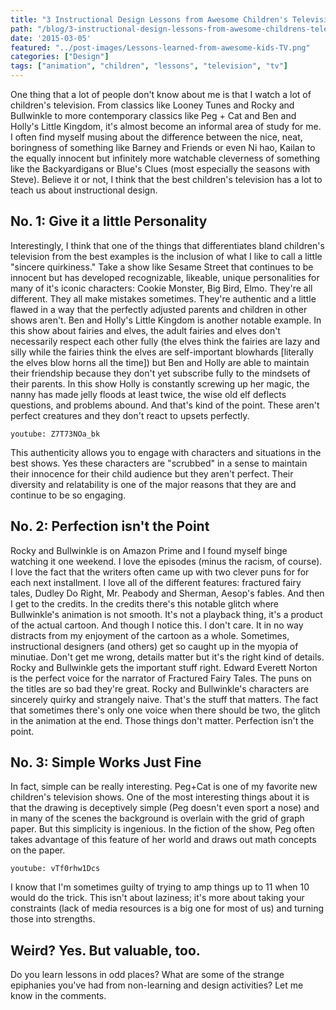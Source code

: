 ```yaml
---
title: "3 Instructional Design Lessons from Awesome Children's Television"
path: "/blog/3-instructional-design-lessons-from-awesome-childrens-television"
date: '2015-03-05'
featured: "../post-images/Lessons-learned-from-awesome-kids-TV.png"
categories: ["Design"]
tags: ["animation", "children", "lessons", "television", "tv"]
---
```


One thing that a lot of people don't know about me is that I watch a lot of children's television. From classics like Looney Tunes and Rocky and Bullwinkle to more contemporary classics like Peg + Cat and Ben and Holly's Little Kingdom, it's almost become an informal area of study for me. I often find myself musing about the difference between the nice, neat, boringness of something like Barney and Friends or even Ni hao, Kailan to the equally innocent but infinitely more watchable cleverness of something like the Backyardigans or Blue's Clues (most especially the seasons with Steve). Believe it or not, I think that the best children's television has a lot to teach us about instructional design.

## No. 1: Give it a little Personality

Interestingly, I think that one of the things that differentiates bland children's television from the best examples is the inclusion of what I like to call a little "sincere quirkiness." Take a show like Sesame Street that continues to be innocent but has developed recognizable, likeable, unique personalities for many of it's iconic characters: Cookie Monster, Big Bird, Elmo. They're all different. They all make mistakes sometimes. They're authentic and a little flawed in a way that the perfectly adjusted parents and children in other shows aren't. Ben and Holly's Little Kingdom is another notable example. In this show about fairies and elves, the adult fairies and elves don't necessarily respect each other fully (the elves think the fairies are lazy and silly while the fairies think the elves are self-important blowhards [literally the elves blow horns all the time]) but Ben and Holly are able to maintain their friendship because they don't yet subscribe fully to the mindsets of their parents. In this show Holly is constantly screwing up her magic, the nanny has made jelly floods at least twice, the wise old elf deflects questions, and problems abound. And that's kind of the point. These aren't perfect creatures and they don't react to upsets perfectly.

`youtube: Z7T73NOa_bk`

This authenticity allows you to engage with characters and situations in the best shows. Yes these characters are "scrubbed" in a sense to maintain their innocence for their child audience but they aren't perfect. Their diversity and relatability is one of the major reasons that they are and continue to be so engaging.

## No. 2: Perfection isn't the Point

Rocky and Bullwinkle is on Amazon Prime and I found myself binge watching it one weekend. I love the episodes (minus the racism, of course). I love the fact that the writers often came up with two clever puns for for each next installment. I love all of the different features: fractured fairy tales, Dudley Do Right, Mr. Peabody and Sherman, Aesop's fables. And then I get to the credits. In the credits there's this notable glitch where Bullwinkle's animation is not smooth. It's not a playback thing, it's a product of the actual cartoon. And though I notice this. I don't care. It in no way distracts from my enjoyment of the cartoon as a whole. Sometimes, instructional designers (and others) get so caught up in the myopia of minutiae. Don't get me wrong, details matter but it's the right kind of details. Rocky and Bullwinkle gets the important stuff right. Edward Everett Norton is the perfect voice for the narrator of Fractured Fairy Tales. The puns on the titles are so bad they're great. Rocky and Bullwinkle's characters are sincerely quirky and strangely naive. That's the stuff that matters. The fact that sometimes there's only one voice when there should be two, the glitch in the animation at the end. Those things don't matter. Perfection isn't the point.

## No. 3: Simple Works Just Fine

In fact, simple can be really interesting. Peg+Cat is one of my favorite new children's television shows. One of the most interesting things about it is that the drawing is deceptively simple (Peg doesn't even sport a nose) and in many of the scenes the background is overlain with the grid of graph paper. But this simplicity is ingenious. In the fiction of the show, Peg often takes advantage of this feature of her world and draws out math concepts on the paper.

`youtube: vTf0rhw1Dcs`

I know that I'm sometimes guilty of trying to amp things up to 11 when 10 would do the trick. This isn't about laziness; it's more about taking your constraints (lack of media resources is a big one for most of us) and turning those into strengths.

## Weird? Yes. But valuable, too.

Do you learn lessons in odd places? What are some of the strange epiphanies you've had from non-learning and design activities? Let me know in the comments.
